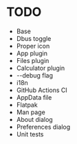 TODO
====

* Base
* Dbus toggle
* Proper icon
* App plugin
* Files plugin
* Calculator plugin
* --debug flag
* i18n
* GitHub Actions CI
* AppData file
* Flatpak
* Man page
* About dialog
* Preferences dialog
* Unit tests
